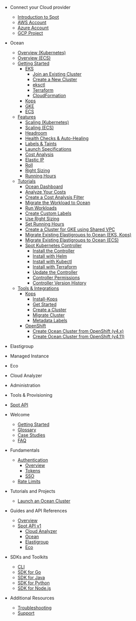 <!-- Table of Contents -->

- Connect your Cloud provider

  - [Introduction to Spot](connect-your-cloud-provider/introduction-to-spot)
  - [AWS Account](connect-your-cloud-provider/aws-account)
  - [Azure Account](connect-your-cloud-provider/azure-account)
  - [GCP Project](connect-your-cloud-provider/gcp-project)

- Ocean

  - [Overview (Kubernetes)](ocean/overview-kubernetes)
  - [Overview (ECS)](ocean/overview-ecs)
  - [Getting Started](ocean/getting-started/)
    - [EKS](ocean/getting-started/eks/)
      - [Join an Existing Cluster](ocean/getting-started/eks/join-an-existing-cluster)
      - [Create a New Cluster](ocean/getting-started/eks/create-a-new-cluster)
      - [eksctl](ocean/getting-started/eks/eksctl)
      - [Terraform](ocean/getting-started/eks/terraform)
      - [CloudFormation](https://aws.amazon.com/quickstart/architecture/spotinst-ocean-eks/)
    - [Kops](ocean/getting-started/kops)
    - [GKE](ocean/getting-started/gke)
    - [ECS](ocean/getting-started/ecs)
  - [Features](ocean/features/)
    - [Scaling (Kubernetes)](ocean/features/scaling-kubernetes)
    - [Scaling (ECS)](ocean/features/scaling-ecs)
    - [Headroom](ocean/features/headroom)
    - [Health Checks & Auto-Healing](ocean/features/health-checks-and-autohealing)
    - [Labels & Taints](ocean/features/labels-and-taints)
    - [Launch Specifications](ocean/features/launch-specifications)
    - [Cost Analysis](ocean/features/cost-analysis)
    - [Elastic IP](ocean/features/elastic-ip)
    - [Roll](ocean/features/roll)
    - [Right Sizing](ocean/features/right-sizing)
    - [Running Hours](ocean/features/running-hours)
  - [Tutorials](ocean/tutorials/)
    - [Ocean Dashboard](ocean/tutorials/ocean-dashboard)
    - [Analyze Your Costs](ocean/tutorials/analyze-your-costs)
    - [Create a Cost Analysis Filter](ocean/tutorials/create-a-cost-filter)
    - [Migrate the Workload to Ocean](ocean/tutorials/migrate-workload)
    - [Run Workloads](ocean/tutorials/run-workloads)
    - [Create Custom Labels](ocean/tutorials/create-custom-labels)
    - [Use Right Sizing](ocean/tutorials/use-right-sizing)
    - [Set Running Hours](ocean/tutorials/set-running-hours)
    - [Create a Cluster for GKE using Shared VPC](ocean/tutorials/create-cluster-gke-shared-vpc)
    - [Migrate Existing Elastigroups to Ocean (EKS, Kops)](ocean/tutorials/migrate-existing-egs-ekskops)
    - [Migrate Existing Elastigroups to Ocean (ECS)](ocean/tutorials/migrate-existing-egs-ecs)
    - [Spot Kubernetes Controller](ocean/tutorials/spot-kubernetes-controller/)
      - [Install the Controller](ocean/tutorials/spot-kubernetes-controller/install-controller)
      - [Install with Helm](ocean/tutorials/spot-kubernetes-controller/install-with-helm)
      - [Install with Kubectl](ocean/tutorials/spot-kubernetes-controller/install-with-kubectl)
      - [Install with Terraform](ocean/tutorials/spot-kubernetes-controller/install-with-terraform)
      - [Update the Controller](ocean/tutorials/spot-kubernetes-controller/update-controller)
      - [Controller Permissions](ocean/tutorials/spot-kubernetes-controller/controller-permissions)
      - [Controller Version History](ocean/tutorials/spot-kubernetes-controller/controller-version-history)
  - [Tools & Integrations](ocean/tools-and-integrations/)
    - [Kops](ocean/tools-and-integrations/kops/)
      - [Install-Kops](ocean/tools-and-integrations/kops/)
      - [Get Started](ocean/tools-and-integrations/kops/get-started)
      - [Create a Cluster](https://kops.sigs.k8s.io/getting_started/aws/#creating-your-first-cluster)
      - [Migrate Cluster](ocean/tools-and-integrations/kops/migrate-cluster)
      - [Metadata Labels](ocean/tools-and-integrations/kops/metadata-labels)
    - [OpenShift](ocean/tools-and-integrations/openshift/)
      - [Create Ocean Cluster from OpenShift (v4.x)](ocean/tools-and-integrations/openshift/create-cluster-v4x)
      - [Create Ocean Cluster from OpenShift (v4.11)](ocean/tools-and-integrations/openshift/create-cluster-v311)


- Elastigroup

- Managed Instance

- Eco

- Cloud Analyzer

- Administration

- Tools & Provisioning

- [Spot API](https://help.spot.io/spotinst-api/)

- Welcome

  - [Getting Started](welcome/getting-started)
  - [Glossary](welcome/glossary)
  - [Case Studies](welcome/case-studies/)
  - [FAQ](welcome/faq)

- Fundamentals

  - [Authentication](fundamentals/auth/)
    - [Overview](fundamentals/auth/overview)
    - [Tokens](fundamentals/auth/tokens/)
    - [SSO](fundamentals/auth/sso/)
  - [Rate Limits](fundamentals/rate-limits)

- Tutorials and Projects

  - [Launch an Ocean Cluster](tutorials/launch-an-ocean-cluster)

- Guides and API References

  - [Overview](api/overview)
  - [Spot API v1](api/v1/)
    - [Cloud Analyzer](api/v1/cloud-analyzer)
    - [Ocean](api/v1/ocean)
    - [Elastigroup](api/v1/elastigroup)
    - [Eco](api/v1/eco)

- SDKs and Toolkits

  - [CLI](sdk/cli)
  - [SDK for Go](sdk/go)
  - [SDK for Java](sdk/java)
  - [SDK for Python](sdk/python)
  - [SDK for Node.js](sdk/nodejs)

- Additional Resources

  - [Troubleshooting](resources/troubleshooting)
  - [Support](resources/support)
